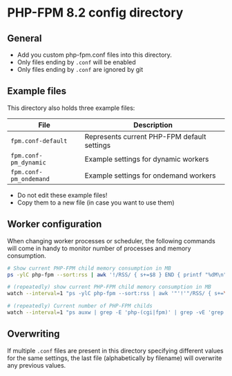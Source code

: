 # PHP-FPM 8.2 config directory

## General

* Add you custom php-fpm.conf files into this directory.
* Only files ending by `.conf` will be enabled
* Only files ending by `.conf` are ignored by git


## Example files

This directory also holds three example files:

| File                            | Description                                 |
|---------------------------------|---------------------------------------------|
| `fpm.conf-default`     | Represents current PHP-FPM default settings |
| `fpm.conf-pm_dynamic`  | Example settings for dynamic workers        |
| `fpm.conf-pm_ondemand` | Example settings for ondemand workers       |

* Do not edit these example files!
* Copy them to a new file (in case you want to use them)


## Worker configuration

When changing worker processes or scheduler, the following commands will come in handy
to monitor number of processes and memory consumption.

```bash
# Show current PHP-FPM child memory consumption in MB
ps -ylC php-fpm --sort:rss | awk '!/RSS/ { s+=$8 } END { printf "%dM\n", s/1024 }'

# (repeatedly) show current PHP-FPM child memory consumption in MB
watch --interval=1 "ps -ylC php-fpm --sort:rss | awk '"'!'"/RSS/ { s+=\$8 } END { printf \"%dM\n\", s/1024 }'"

# (repeatedly) Current number of PHP-FPM childs
watch --interval=1 "ps auxw | grep -E 'php-(cgi|fpm)' | grep -vE 'grep|master' | wc -l"
```


## Overwriting

If multiple `.conf` files are present in this directory specifying different values for the
same settings, the last file (alphabetically by filename) will overwrite any previous values.
